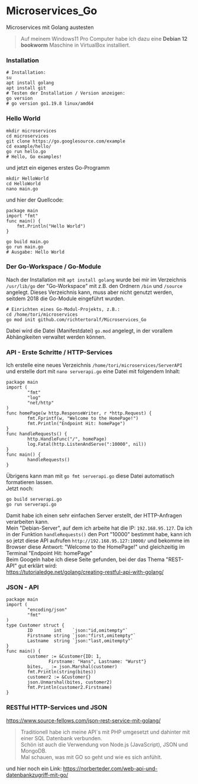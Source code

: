 # Microservices_Go
Microservices mit Golang austesten
>Auf meinem Windows11 Pro Computer habe ich dazu eine **Debian 12 bookworm** Maschine in VirtualBox installiert.
### Installation
```
# Installation:
su
apt install golang
apt install git
# Testen der Installation / Version anzeigen:
go version
# go version go1.19.8 linux/amd64
```
### Hello World
```
mkdir microservices
cd microservices
git clone https://go.googlesource.com/example
cd example/hello/
go run hello.go
# Hello, Go examples!
```
und jetzt ein eigenes erstes Go-Programm
```
mkdir HelloWorld
cd HelloWorld
nano main.go
```
und hier der Quellcode:
```
package main
import "fmt"
func main() {
    fmt.Println("Hello World")
}
```
```
go build main.go
go run main.go
# Ausgabe: Hello World
```
### Der Go-Workspace / Go-Module
Nach der Installation mit `apt install golang` wurde bei mir im Verzeichnis `/usr/lib/go` der "Go-Workspace" mit z.B. den Ordnern `/bin` und `/source` angelegt. Dieses Verzeichnis kann, muss aber nicht genutzt werden, seitdem 2018 die Go-Module eingeführt wurden.
```
# Einrichten eines Go-Modul-Projekts, z.B.:
cd /home/tori/microservices
go mod init github.com/richtertoralf/Microservices_Go
```
Dabei wird die Datei (Manifestdatei) `go.mod` angelegt, in der vorallem Abhängikeiten verwaltet werden können.

### API - Erste Schritte / HTTP-Services
Ich erstelle eine neues Verzeichnis `/home/tori/microservices/ServerAPI` und erstelle dort mit `nano serverapi.go` eine Datei mit folgendem Inhalt:
```
package main
import (
        "fmt"
        "log"
        "net/http"
)
func homePage(w http.ResponseWriter, r *http.Request) {
        fmt.Fprintf(w, "Welcome to the HomePage!")
        fmt.Println("Endpoint Hit: homePage")
}
func handleRequests() {
        http.HandleFunc("/", homePage)
        log.Fatal(http.ListenAndServe(":10000", nil))
}
func main() {
        handleRequests()
}
```
Übrigens kann man mit `go fmt serverapi.go` diese Datei automatisch formatieren lassen.  
Jetzt noch:
```
go build serverapi.go
go run serverapi.go
```
Damit habe ich einen sehr einfachen Server erstellt, der HTTP-Anfragen verarbeiten kann.  
Mein "Debian-Server", auf dem ich arbeite hat die IP: `192.168.95.127`. Da ich in der Funktion `handleRequests()` den Port "10000" bestimmt habe, kann ich so jetzt diese API aufrufen `http://192.168.95.127:10000/` und bekomme im Browser diese Antwort: "Welcome to the HomePage!" und gleichzeitig im Terminal "Endpoint Hit: homePage"  
Beim Googeln habe ich diese Seite gefunden, bei der das Thema "REST-API" gut erklärt wird:  
https://tutorialedge.net/golang/creating-restful-api-with-golang/  

### JSON - API
```
package main
import (
        "encoding/json"
        "fmt"
)
type Customer struct {
        ID        int    `json:"id,omitempty"`
        Firstname string `json:"first,omitempty"`
        Lastname  string `json:"last,omitempty"`
}
func main() {
        customer := &Customer{ID: 1,
                Firstname: "Hans", Lastname: "Wurst"}
        bites, _ := json.Marshal(customer)
        fmt.Println(string(bites))
        customer2 := &Customer{}
        json.Unmarshal(bites, customer2)
        fmt.Println(customer2.Firstname)
}
```
### RESTful HTTP-Services und JSON
https://www.source-fellows.com/json-rest-service-mit-golang/

> Traditionell habe ich meine API´s mit PHP umgesetzt und dahinter mit einer SQL Datenbank verbunden.  
> Schön ist auch die Verwendung von Node.js (JavaScript), JSON und MongoDB.  
> Mal schauen, was mit GO so geht und wie es sich anfühlt.  

und hier noch ein Link: https://norberteder.com/web-api-und-datenbankzugriff-mit-go/
